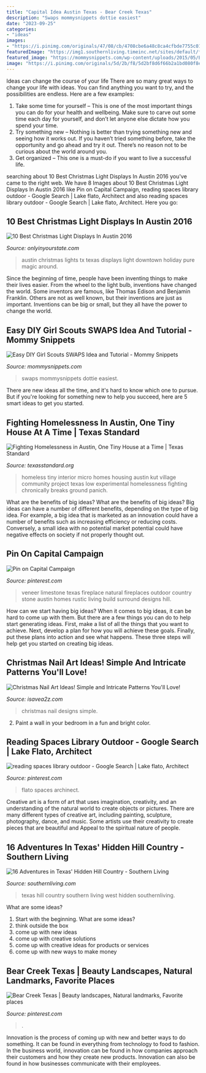```yaml
---
title: "Capital Idea Austin Texas - Bear Creek Texas"
description: "Swaps mommysnippets dottie easiest"
date: "2023-09-25"
categories:
- "ideas"
images:
- "https://i.pinimg.com/originals/47/08/cb/4708cbe6a48c8ca4cfbde7755c01b798.jpg"
featuredImage: "https://img1.southernliving.timeinc.net/sites/default/files/styles/story_card_hero/public/image/2015/11/main/fe_1a6457a26f35c27d_spcms_2.jpg?itok=fKctEsyS"
featured_image: "https://mommysnippets.com/wp-content/uploads/2015/05/Easy-DIY-Girl-Scouts-SWAPS-Idea-Tutorial-MommySnippets-3.jpg"
image: "https://i.pinimg.com/originals/5d/2b/f8/5d2bf8d6f66b2a1bd080f8e6d7b583b4.jpg"
---
```



Ideas can change the course of your life
There are so many great ways to change your life with ideas. You can find anything you want to try, and the possibilities are endless. Here are a few examples: 
1. Take some time for yourself – This is one of the most important things you can do for your health and wellbeing. Make sure to carve out some time each day for yourself, and don’t let anyone else dictate how you spend your time. 
2. Try something new – Nothing is better than trying something new and seeing how it works out. If you haven’t tried something before, take the opportunity and go ahead and try it out. There’s no reason not to be curious about the world around you. 
3. Get organized – This one is a must-do if you want to live a successful life.

	

		
searching about 10 Best Christmas Light Displays In Austin 2016 you've came to the right web. We have 8 Images about 10 Best Christmas Light Displays In Austin 2016 like Pin on Capital Campaign, reading spaces library outdoor - Google Search | Lake flato, Architect and also reading spaces library outdoor - Google Search | Lake flato, Architect. Here you go:
		
    
## 10 Best Christmas Light Displays In Austin 2016

<img loading=lazy src="http://cdn.onlyinyourstate.com/wp-content/uploads/2016/11/Screen-Shot-2016-11-28-at-12.26.48-PM-700x372.png" onerror="this.onerror=null;this.src='https://tse1.mm.bing.net/th?id=OIP.bsQwXBzKxK5BuUyO5cRp8wHaD7&amp;pid=15.1';" alt="10 Best Christmas Light Displays In Austin 2016">

_Source: onlyinyourstate.com_

>austin christmas lights tx texas displays light downtown holiday pure magic around. 

	

Since the beginning of time, people have been inventing things to make their lives easier. From the wheel to the light bulb, inventions have changed the world. Some inventors are famous, like Thomas Edison and Benjamin Franklin. Others are not as well known, but their inventions are just as important. Inventions can be big or small, but they all have the power to change the world.

    
## Easy DIY Girl Scouts SWAPS Idea And Tutorial - Mommy Snippets

<img loading=lazy src="https://mommysnippets.com/wp-content/uploads/2015/05/Easy-DIY-Girl-Scouts-SWAPS-Idea-Tutorial-MommySnippets-3.jpg" onerror="this.onerror=null;this.src='https://tse2.mm.bing.net/th?id=OIP.A4Df9gLxeeWfbuMntqW6ugHaF7&amp;pid=15.1';" alt="Easy DIY Girl Scouts SWAPS Idea and Tutorial - Mommy Snippets">

_Source: mommysnippets.com_

>swaps mommysnippets dottie easiest. 

	

There are new ideas all the time, and it's hard to know which one to pursue. But if you're looking for something new to help you succeed, here are 5 smart ideas to get you started.

    
## Fighting Homelessness In Austin, One Tiny House At A Time | Texas Standard

<img loading=lazy src="https://www.texasstandard.org/wp-content/uploads/2016/02/interior.png" onerror="this.onerror=null;this.src='https://tse1.mm.bing.net/th?id=OIP.dg5rXNmzDpZWozFnClTg_wHaE8&amp;pid=15.1';" alt="Fighting Homelessness in Austin, One Tiny House at a Time | Texas Standard">

_Source: texasstandard.org_

>homeless tiny interior micro homes housing austin kut village community project texas low experimental homelessness fighting chronically breaks ground panich. 

	

What are the benefits of big ideas?
What are the benefits of big ideas? Big ideas can have a number of different benefits, depending on the type of big idea. For example, a big idea that is marketed as an innovation could have a number of benefits such as increasing efficiency or reducing costs. Conversely, a small idea with no potential market potential could have negative effects on society if not properly thought out.

    
## Pin On Capital Campaign

<img loading=lazy src="https://i.pinimg.com/originals/5d/2b/f8/5d2bf8d6f66b2a1bd080f8e6d7b583b4.jpg" onerror="this.onerror=null;this.src='https://tse3.mm.bing.net/th?id=OIP.xFXw_S3n6ekfaD5h1wm7tAHaLH&amp;pid=15.1';" alt="Pin on Capital Campaign">

_Source: pinterest.com_

>veneer limestone texas fireplace natural fireplaces outdoor country stone austin homes rustic living build surround designs hill. 

	

How can we start having big ideas?
When it comes to big ideas, it can be hard to come up with them. But there are a few things you can do to help start generating ideas. First, make a list of all the things that you want to achieve. Next, develop a plan for how you will achieve these goals. Finally, put these plans into action and see what happens. These three steps will help get you started on creating big ideas.

    
## Christmas Nail Art Ideas! Simple And Intricate Patterns You&#039;ll Love!

<img loading=lazy src="https://www.isavea2z.com/wp-content/uploads/2013/12/christmas-nail-art-designs.jpg" onerror="this.onerror=null;this.src='https://tse4.mm.bing.net/th?id=OIP.VTr4AjTaCMOz1rAaoBjupAHaKl&amp;pid=15.1';" alt="Christmas Nail Art Ideas! Simple and Intricate Patterns You&#039;ll Love!">

_Source: isavea2z.com_

>christmas nail designs simple. 

	

2. Paint a wall in your bedroom in a fun and bright color.

    
## Reading Spaces Library Outdoor - Google Search | Lake Flato, Architect

<img loading=lazy src="https://i.pinimg.com/originals/b1/aa/8f/b1aa8f7f0dec3b38d7b2ad1630b8004f.png" onerror="this.onerror=null;this.src='https://tse3.mm.bing.net/th?id=OIP.UHPT463uS00ev_lc4lEtCgHaE7&amp;pid=15.1';" alt="reading spaces library outdoor - Google Search | Lake flato, Architect">

_Source: pinterest.com_

>flato spaces archinect. 

	

Creative art is a form of art that uses imagination, creativity, and an understanding of the natural world to create objects or pictures. There are many different types of creative art, including painting, sculpture, photography, dance, and music. Some artists use their creativity to create pieces that are beautiful and Appeal to the spiritual nature of people.

    
## 16 Adventures In Texas&#039; Hidden Hill Country - Southern Living

<img loading=lazy src="https://img1.southernliving.timeinc.net/sites/default/files/styles/story_card_hero/public/image/2015/11/main/fe_1a6457a26f35c27d_spcms_2.jpg?itok=fKctEsyS" onerror="this.onerror=null;this.src='https://tse4.mm.bing.net/th?id=OIP.bUglysV5HdhIhlfMECbjtAHaEK&amp;pid=15.1';" alt="16 Adventures in Texas&#039; Hidden Hill Country - Southern Living">

_Source: southernliving.com_

>texas hill country southern living west hidden southernliving. 

	

What are some ideas?
1. Start with the beginning. What are some ideas? 
2. think outside the box 
3. come up with new ideas 
4. come up with creative solutions 
5. come up with creative ideas for products or services 
6. come up with new ways to make money 

    
## Bear Creek Texas | Beauty Landscapes, Natural Landmarks, Favorite Places

<img loading=lazy src="https://i.pinimg.com/originals/47/08/cb/4708cbe6a48c8ca4cfbde7755c01b798.jpg" onerror="this.onerror=null;this.src='https://tse3.mm.bing.net/th?id=OIP.hEleGcJtGn4Cj969tjmBYwHaLK&amp;pid=15.1';" alt="Bear Creek Texas | Beauty landscapes, Natural landmarks, Favorite places">

_Source: pinterest.com_

>. 

	

Innovation is the process of coming up with new and better ways to do something. It can be found in everything from technology to food to fashion. In the business world, innovation can be found in how companies approach their customers and how they create new products. Innovation can also be found in how businesses communicate with their employees.

